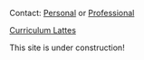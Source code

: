 Contact: [Personal](mailto:victor.sobreira@gmail.com) or [Professional](mailto:victor@ufu.br)

[Curriculum Lattes](http://lattes.cnpq.br/0700725894195047)

This site is under construction!
